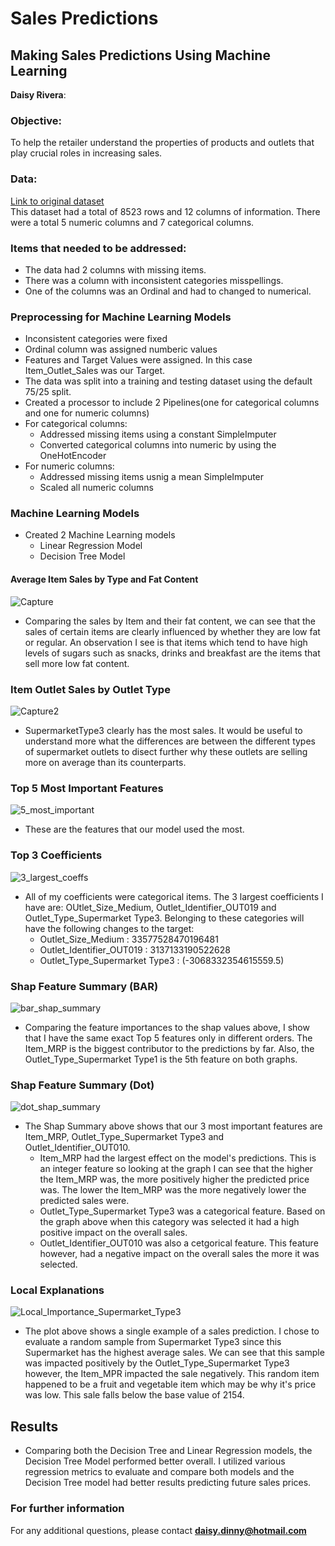# Sales Predictions
## Making Sales Predictions Using Machine Learning 
**Daisy Rivera**: 
### Objective:
To help the retailer understand the properties of products and outlets that play crucial roles in increasing sales.
### Data:
[Link to original dataset](https://datahack.analyticsvidhya.com/contest/practice-problem-big-mart-sales-iii/) <br>
This dataset had a total of 8523 rows and 12 columns of information. There were a total 5 numeric columns and 7 categorical columns.

### Items that needed to be addressed: 
-  The data had 2 columns with missing items.
-  There was a column with inconsistent categories misspellings.
-  One of the columns was an Ordinal and had to changed to numerical.

### Preprocessing for Machine Learning Models
- Inconsistent categories were fixed
- Ordinal column was assigned numberic values
- Features and Target Values were assigned. In this case Item_Outlet_Sales was our Target.
- The data was split into a training and testing dataset using the default 75/25 split.
- Created a processor to include 2 Pipelines(one for categorical columns and one for numeric columns)
 - For categorical columns:
   - Addressed missing items using a constant SimpleImputer 
   - Converted categorical columns into numeric by using the OneHotEncoder
 - For numeric columns:
   - Addressed missing items usnig a mean SimpleImputer
   - Scaled all numeric columns
 
 ### Machine Learning Models
 - Created 2 Machine Learning models
   - Linear Regression Model
   - Decision Tree Model
   
 #### Average Item Sales by Type and Fat Content
![Capture](https://user-images.githubusercontent.com/122565297/224843606-a74eef3e-0c32-43ee-b561-9f9a0e70d174.PNG) 
- Comparing the sales by Item and their fat content, we can see that the sales of certain items are clearly influenced by whether they are low fat or regular. An observation I see is that items which tend to have high levels of sugars such as snacks, drinks and breakfast are the items that sell more low fat content.

### Item Outlet Sales by Outlet Type
![Capture2](https://user-images.githubusercontent.com/122565297/224844265-cc837f94-4593-40bf-8a87-d96bcef0915b.PNG)
- SupermarketType3 clearly has the most sales. It would be useful to understand more what the differences are between the different types of supermarket outlets to disect further why these outlets are selling more on average than its counterparts.

### Top 5 Most Important Features
![5_most_important](https://github.com/daisy-rivera/Sales-Predictions/assets/122565297/f922d1b4-f2d2-4396-bfc9-824ae85d84e8)
- These are the features that our model used the most.

### Top 3 Coefficients
![3_largest_coeffs](https://github.com/daisy-rivera/Sales-Predictions/assets/122565297/3858377f-b03b-4209-ab1b-eb077fc8c200)
- All of my coefficients were categorical items. The 3 largest coefficients I have are: OUtlet_Size_Medium, Outlet_Identifier_OUT019 and Outlet_Type_Supermarket Type3. Belonging to these categories will have the following changes to the target:
  - Outlet_Size_Medium : 33577528470196481 
  - Outlet_Identifier_OUT019 : 3137133190522628
  - Outlet_Type_Supermarket Type3 : (-3068332354615559.5)

### Shap Feature Summary (BAR)
![bar_shap_summary](https://github.com/daisy-rivera/Sales-Predictions/assets/122565297/c3c59cba-b196-4170-ad18-4c9d88a464a8)
- Comparing the feature importances to the shap values above, I show that I have the same exact Top 5 features only in different orders. The Item_MRP is the biggest contributor to the predictions by far. Also, the Outlet_Type_Supermarket Type1 is the 5th feature on both graphs.

### Shap Feature Summary (Dot)
![dot_shap_summary](https://github.com/daisy-rivera/Sales-Predictions/assets/122565297/3cb6a6f4-b6ff-4f27-98a2-2b74ce435dca)
- The Shap Summary above shows that our 3 most important features are Item_MRP, Outlet_Type_Supermarket Type3 and Outlet_Identifier_OUT010.
  - Item_MRP had the largest effect on the model's predictions. This is an integer feature so looking at the graph I can see that the higher the Item_MRP was, the more positively higher the predicted price was. The lower the Item_MRP was the more negatively lower the predicted sales were.
  - Outlet_Type_Supermarket Type3 was a categorical feature. Based on the graph above when this category was selected it had a high positive impact on the overall sales.
  - Outlet_Identifier_OUT010 was also a cetgorical feature. This feature however, had a negative impact on the overall sales the more it was selected.

### Local Explanations
![Local_Importance_Supermarket_Type3](https://github.com/daisy-rivera/Sales-Predictions/assets/122565297/f150851d-d603-498f-a5cb-67009d1e157b)

- The plot above shows a single example of a sales prediction. I chose to evaluate a random sample from Supermarket Type3 since this Supermarket has the highest average sales. We can see that this sample was impacted positively by the Outlet_Type_Supermarket Type3 however, the Item_MPR impacted the sale negatively. This random item happened to be a fruit and vegetable item which may be why it's price was low. This sale falls below the base value of 2154.

## Results
- Comparing both the Decision Tree and Linear Regression models, the Decision Tree Model performed better overall. I utilized various regression metrics to evaluate and compare both models and the Decision Tree model had better results predicting future sales prices.

### For further information
For any additional questions, please contact **daisy.dinny@hotmail.com**
